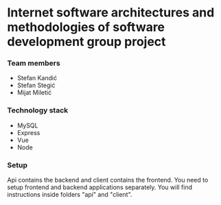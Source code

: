 # Internet software architectures and methodologies of software development group project
### Team members

* Stefan Kandić
* Stefan Stegić
* Mijat Miletić


### Technology stack
* MySQL
* Express
* Vue
* Node

### Setup

Api contains the backend and client contains the frontend. You need to setup frontend and backend applications separately. You will find instructions inside folders "api" and "client".

